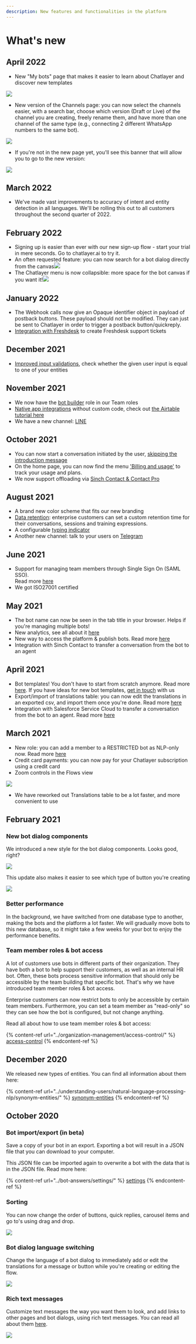 ```yaml
---
description: New features and functionalities in the platform
---
```


# What's new

## April 2022

* New "My bots" page that makes it easier to learn about Chatlayer and discover new templates

![](<../.gitbook/assets/Screenshot 2022-05-09 at 11.12.22.png>)

* New version of the Channels page: you can now select the channels easier, with a search bar, choose which version (Draft or Live) of the channel you are creating, freely rename them, and have more than one channel of the same type (e.g., connecting 2 different WhatsApp numbers to the same bot).&#x20;

![](<../.gitbook/assets/image (714).png>)

* If you're not in the new page yet, you'll see this banner that will allow you to go to the new version:

![](<../.gitbook/assets/image (680) (1).png>)

## March 2022

* We've made vast improvements to accuracy of intent and entity detection in all languages. We'll be rolling this out to all customers throughout the second quarter of 2022.

## February 2022

* Signing up is easier than ever with our new sign-up flow - start your trial in mere seconds. Go to chatlayer.ai to try it.
* An often requested feature: you can now search for a bot dialog directly from the canvas![](<../.gitbook/assets/image (715).png>)
* The Chatlayer menu is now collapsible: more space for the bot canvas if you want it!![](<../.gitbook/assets/image (726).png>)

## January 2022

* The Webhook calls now give an Opaque identifier object in payload of postback buttons. These payload should not be modified. They can just be sent to Chatlayer in order to trigger a postback button/quickreply.
* [Integration with Freshdesk](../integrations/app-integrations/freshdesk-app-integration.md) to create Freshdesk support tickets

## December 2021

* [Improved input validations](https://docs.chatlayer.ai/bot-answers/dialog-state/user-input-bot-dialog#entity-input-type), check whether the given user input is equal to one of your entities

## November 2021

* We now have the [bot builder](https://docs.chatlayer.ai/organization-management/access-control#team-roles) role in our Team roles
* [Native app integrations](https://docs.chatlayer.ai/integrations/app-integrations) without custom code, check out [the Airtable tutorial here](https://docs.chatlayer.ai/integrations/app-integrations/airtable-app-integration)
* We have a new channel: [LINE](../channels/sinch-conversation-api-beta.md)

## October 2021

* You can now start a conversation initiated by the user, [skipping the introduction message](https://docs.chatlayer.ai/tutorials-1/skip-introduction-message)
* On the home page, you can now find the menu ['Billing and usage'](https://docs.chatlayer.ai/support/billing-and-subscription#billing-and-usage) to track your usage and plans.
* We now support offloading via [Sinch Contact & Contact Pro](https://docs.chatlayer.ai/integrations/human-offloading-live-chat/sinch-contact)

## August 2021

* A brand new color scheme that fits our new branding&#x20;
* [Data retention](https://docs.chatlayer.ai/bot-answers/settings/data-retention): enterprise customers can set a custom retention time for their conversations, sessions and training expressions.
* A configurable [typing indicator](https://docs.chatlayer.ai/bot-answers/settings#bot-behaviour)
* Another new channel: talk to your users on [Telegram](../channels/sinch-conversation-api-beta.md)

## June 2021

* Support for managing team members through Single Sign On (SAML SSO). \
  Read more [here](../organization-management/access-control/single-sign-on-sso-saml.md)
* We got ISO27001 certified

## May 2021

* The bot name can now be seen in the tab title in your browser. Helps if you're managing multiple bots!
* New analytics, see all about it [here](https://docs.chatlayer.ai/bot-answers/analytics)
* New way to access the platform & publish bots. Read more [here](../bot-answers/publishing-your-bot/publishing-new.md)
* Integration with Sinch Contact to transfer a conversation from the bot to an agent

## April 2021

* Bot templates! You don't have to start from scratch anymore. Read more [here](../tips-and-best-practices/bot-templates/). If you have ideas for new bot templates, [get in touch](get-in-touch.md) with us
* Export/import of translations table: you can now edit the translations in an exported csv, and import them once you're done. Read more [here](../understanding-users/multilanguage-bots/translations.md)
* Integration with Salesforce Service Cloud to transfer a conversation from the bot to an agent. Read more [here](../integrations/human-offloading-live-chat/salesforce-service-cloud.md)

## March 2021

* New role: you can add a member to a RESTRICTED bot as NLP-only now. Read more [here](../organization-management/access-control/#bot-access)
* Credit card payments: you can now pay for your Chatlayer subscription using a credit card
* Zoom controls in the Flows view

![](<../.gitbook/assets/image (413).png>)

* We have reworked out Translations table to be a lot faster, and more convenient to use

## February 2021

### New bot dialog components

We introduced a new style for the bot dialog components. Looks good, right?

![](<../.gitbook/assets/image (399).png>)

This update also makes it easier to see which type of button you're creating

![](../.gitbook/assets/screenshot-2021-02-09-at-15.07.07.png)

### Better performance

In the background, we have switched from one database type to another, making the bots and the platform a lot faster. We will gradually move bots to this new database, so it might take a few weeks for your bot to enjoy the performance benefits.

### Team member roles & bot access

A lot of customers use bots in different parts of their organization. They have both a bot to help support their customers, as well as an internal HR bot. Often, these bots process sensitive information that should only be accessible by the team building that specific bot. That's why we have introduced team member roles & bot access.

Enterprise customers can now restrict bots to only be accessible by certain team members. Furthermore, you can set a team member as "read-only" so they can see how the bot is configured, but not change anything.

Read all about how to use team member roles & bot access:

{% content-ref url="../organization-management/access-control/" %}
[access-control](../organization-management/access-control/)
{% endcontent-ref %}

## December 2020

We released new types of entities. You can find all information about them here:

{% content-ref url="../understanding-users/natural-language-processing-nlp/synonym-entities/" %}
[synonym-entities](../understanding-users/natural-language-processing-nlp/synonym-entities/)
{% endcontent-ref %}

## October 2020

### Bot import/export (in beta)

Save a copy of your bot in an export. Exporting a bot will result in a JSON file that you can download to your computer.

This JSON file can be imported again to overwrite a bot with the data that is in the JSON file. Read more here:

{% content-ref url="../bot-answers/settings/" %}
[settings](../bot-answers/settings/)
{% endcontent-ref %}

### Sorting

You can now change the order of buttons, quick replies, carousel items and go to's using drag and drop.

![](../.gitbook/assets/nov-24-2020-15-29-40.gif)

### Bot dialog language switching

Change the language of a bot dialog to immediately add or edit the translations for a message or button while you're creating or editing the flow.

![](../.gitbook/assets/nov-24-2020-15-26-26.gif)

### Rich text messages

Customize text messages the way you want them to look, and add links to other pages and bot dialogs, using rich text messages. You can read all about them [here](../bot-answers/dialog-state/message-components.md#rich-text).

![](<../.gitbook/assets/image (325).png>)

